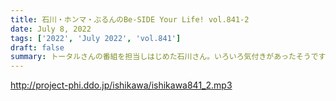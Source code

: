 ```yaml
---
title: 石川・ホンマ・ぶるんのBe-SIDE Your Life! vol.841-2
date: July 8, 2022
tags: ['2022', 'July 2022', 'vol.841']
draft: false
summary: トータルさんの番組を担当しはじめた石川さん。いろいろ気付きがあったそうです！
---
```


http://project-phi.ddo.jp/ishikawa/ishikawa841_2.mp3